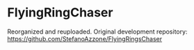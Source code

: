 # FlyingRingChaser
Reorganized and reuploaded.
Original development repository: https://github.com/StefanoAzzone/FlyingRingsChaser
